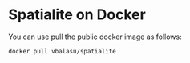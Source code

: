 # Spatialite on Docker

You can use pull the public docker image as follows:

`docker pull vbalasu/spatialite`
